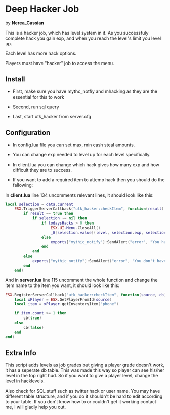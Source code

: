# Deep Hacker Job

by **Nerea_Cassian**

This is a hacker job, which has level system in it. As you successfuly complete hack you gain exp, and when you reach the level's limit you level up.

Each level has more hack options.

Players must have "hacker" job to access the menu.

## Install

- First, make sure you have mythc_notfiy and mhacking as they are the essential for this to work

- Second, run sql query

- Last, start utk_hacker from server.cfg

## Configuration

- In config.lua file you can set max, min cash steal amounts.

- You can change exp needed to level up for each level specifically.

- In client.lua you can change which hack gives how many exp and how difficult they are to success.

- If you want to add a required item to attemp hack then you should do the fallowing:

In **client.lua** line 134 uncomments relevant lines, it should look like this:

```lua
local selection = data.current
    ESX.TriggerServerCallback("utk_hacker:checkItem", function(result) -- required item check
        if result == true then
            if selection ~= nil then
                if todaysHacks > 0 then
                    ESX.UI.Menu.CloseAll()
                    _G[selection.value](level, selection.exp, selection.difficulty)
                else
                    exports["mythic_notify"]:SendAlert("error", "You have reached your daily hack limit!", 5000)
                end
            end
        else
            exports["mythic_notify"]:SendAlert("error", "You don't have the required equipment!", 5000)
        end
    end)
```

And in **server.lua** line 115 uncomment the whole function and change the item name to the item you want, it should look like this:

```lua
ESX.RegisterServerCallback("utk_hacker:checkItem", function(source, cb)
    local xPlayer = ESX.GetPlayerFromId(source)
    local item = xPlayer.getInventoryItem("phone")

    if item.count >= 1 then
        cb(true)
    else
        cb(false)
    end
end)
```

## Extra Info

This script adds levels as job grades but giving a player grade doesn't work, it has a seperate db table. This was made this way so player can see his/her level in the top right hud. So if you want to give a player level, change the level in hacklevels.

Also check for SQL stuff such as twitter hack or user name. You may have different table structure, and if you do it shouldn't be hard to edit according to your table. If you don't know how to or couldn't get it working contact me, I will gladly help you out.
